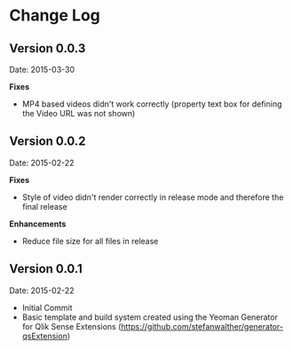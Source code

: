 # Change Log

## Version 0.0.3
Date: 2015-03-30

**Fixes**
* MP4 based videos didn't work correctly (property text box for defining the Video URL was not shown)


## Version 0.0.2
Date: 2015-02-22

**Fixes**
* Style of video didn't render correctly in release mode and therefore the final release

**Enhancements**
* Reduce file size for all files in release

## Version 0.0.1
Date: 2015-02-22

* Initial Commit
* Basic template and build system created using the Yeoman Generator for Qlik Sense Extensions (https://github.com/stefanwalther/generator-qsExtension)
